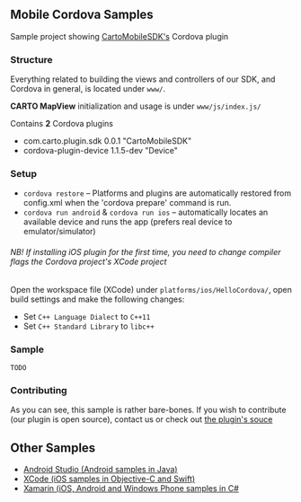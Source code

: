 ## Mobile Cordova Samples

Sample project showing [CartoMobileSDK's](https://carto.com/engine/mobile/) Cordova plugin

### Structure

Everything related to building the views and controllers of our SDK, and Cordova in general, is located under `www/`. 

**CARTO MapView** initialization and usage is under `www/js/index.js/`

Contains **2** Cordova plugins

* com.carto.plugin.sdk 0.0.1 "CartoMobileSDK"
* cordova-plugin-device 1.1.5-dev "Device"

### Setup

* `cordova restore` – Platforms and plugins are automatically restored from config.xml when the 'cordova prepare' command is run.
* `cordova run android` & `cordova run ios` – automatically locates an available device and runs the app (prefers real device to emulator/simulator)

###### *NB!* If installing iOS plugin for the first time, you need to change compiler flags the Cordova project's XCode project

Open the workspace file (XCode) under `platforms/ios/HelloCordova/`, open build settings and make the following changes:

  * Set `C++ Language Dialect` to `C++11`
  * Set `C++ Standard Library` to `libc++`
  
### Sample

`TODO`

### Contributing

As you can see, this sample is rather bare-bones. If you wish to contribute (our plugin is open source), contact us or check out [the plugin's souce](https://github.com/CartoDB/mobile-sdk-cordova)

## Other Samples

* [Android Studio (Android samples in Java)](https://github.com/CartoDB/mobile-android-samples)
* [XCode (iOS samples in Objective-C and Swift)](https://github.com/CartoDB/mobile-ios-samples)
* [Xamarin (iOS, Android and Windows Phone samples in C#](https://github.com/CartoDB/mobile-dotnet-samples)
